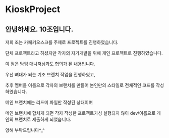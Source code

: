 # KioskProject

## 안녕하세요. 10조입니다.


저희 조는 카페키오스크를 주제로 프로젝트를 진행하였습니다.


단체 프로젝트라고 하셨지만 각자의 자기개발을 위해 개인 프로젝트로 진행하였습니다.

이 점은 담임 매니저님과도 협의가 된 내용입니다.

우선 뼈대가 되는 기초 브랜치 작업을 진행하였고,

추후 멤버들 이름으로 각자의 브랜치를 만들어 본인만의 스타일로 전체적인 코드를 작성 하였습니다.

메인 브랜치에는 리드미 파일만 작성된 상태이며

메인 브랜치에 합치게 되면 각자 작성한 프로젝트가성 실행되지 않아 dev/이름으로 개인의 브랜치로 제출하게 되었습니다.

양해 부탁드립니다^_^
